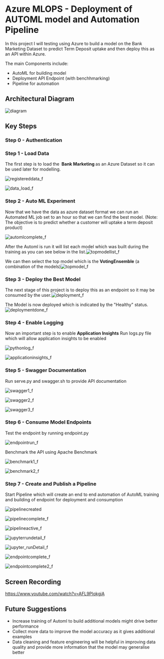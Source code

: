 # Azure MLOPS - Deployment of AUTOML model and Automation Pipeline

In this project I will testing using Azure to build a model on the Bank Marketing Dataset to predict Term Deposit uptake and then deploy this as an API within Azure.

The main Components include:

* AutoML for building model
* Deployment API Endpoint (with benchhmarking)
* Pipeline for automation


## Architectural Diagram
 ![diagram](screenshots/diagram.png)

## Key Steps

### Step 0 - Authentication

### Step 1 - Load Data

The first step is to load the <b> Bank Marketing </b> as an Azure Dataset so it can be used later for modelling.

![registereddata_f](screenshots/registereddata_f.png)

![data_load_f](screenshots/data_load_f.png)

### Step 2 - Auto ML Experiment

Now that we have the data as azure dataset format we can run an Automated ML job set to an hour so that we can find the best model. (Note: The objective is to predict whether a customer will uptake a term deposit product)

![automlcomplete_f](screenshots/automlcomplete_f.png)

After the Automl is run it will list each model which was built during the training as you can see below in the list.![topmodellist_f](screenshots/topmodellist_f.png)

We can then select the top model which is the <b>VotingEnsemble</b> (a combination of the models)![topmodel_f](screenshots/topmodel_f.png)

### Step 3 - Deploy the Best Model

The next stage of this project is to deploy this as an endpoint so it may be consumed by the user.![deployment_f](screenshots/deployment_f.png)

The Model is now deployed which is indicated by the "Healthy" status.![deploymentdone_f](screenshots/deploymentdone_f.png)

### Step 4 - Enable Logging

Now an important step is to enable <b>Application Insights</b> Run logs.py file which will allow application insights to be enabled

![pythonlog_f](screenshots/pythonlog_f.png)

![applicationinsights_f](screenshots/applicationinsights_f.png)

### Step 5 - Swagger Documentation

Run serve.py and swagger.sh to provide API documentation

![swagger1_f](screenshots/swagger1_f.png)

![swagger2_f](screenshots/swagger2_f.png)

![swagger3_f](screenshots/swagger3_f.png)

### Step 6 - Consume Model Endpoints

Test the endpoint by running endpoint.py

![endpointrun_f](screenshots/endpointrun_f.png)

Benchmark the API using Apache Benchmark

![benchmark1_f](screenshots/benchmark1_f.png)

![benchmark2_f](screenshots/benchmark2_f.png)

### Step 7 - Create and Publish a Pipeline

Start Pipeline which will create an end to end automation of AutoML training and building of endpoint for deployment and consumption

![pipelinecreated](screenshots/pipelinecreated.png)

![pipelinecomplete_f](screenshots/pipelinecomplete_f.png)

![pipelineactive_f](screenshots/pipelineactive_f.png)

![jupyterrundetail_f](screenshots/jupyterrundetail_f.png)

![jupyter_runDetail_f](screenshots/jupyter_runDetail_f.png)

![endpointcomplete_f](screenshots/endpointcomplete_f.png)

![endpointcomplete2_f](screenshots/endpointcomplete2_f.png)

## Screen Recording

https://www.youtube.com/watch?v=AFL9PlokgjA

## Future Suggestions
- Increase training of Automl to build additional models might drive better performance
- Collect more data to improve the model accuracy as it gives additional examples
- Data cleaning and feature engineering will be helpful in improving data quality and provide more information that the model may generalise better
